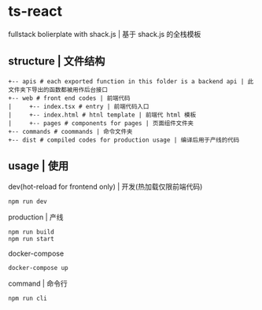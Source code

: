 # ts-react
fullstack bolierplate with shack.js | 基于 shack.js 的全栈模板

## structure | 文件结构

```
+-- apis # each exported function in this folder is a backend api | 此文件夹下导出的函数都被用作后台接口
+-- web # front end codes | 前端代码
|     +-- index.tsx # entry | 前端代码入口
|     +-- index.html # htnl template | 前端代 html 模板
|     +-- pages # components for pages | 页面组件文件夹
+-- commands # coommands | 命令文件夹
+-- dist # compiled codes for production usage | 编译后用于产线的代码
```

## usage | 使用

dev(hot-reload for frontend only) | 开发(热加载仅限前端代码)

```
npm run dev
```

production | 产线

```
npm run build
npm run start
```

docker-compose

```
docker-compose up
```

command | 命令行

```
npm run cli
```